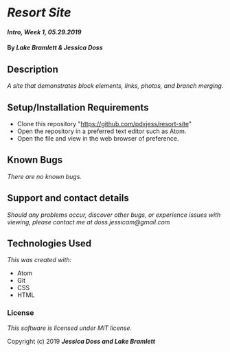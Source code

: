 # _Resort Site_

#### _Intro, Week 1, *05.29.2019*_

#### By _Lake Bramlett & Jessica Doss_

## Description
_A site that demonstrates block elements, links, photos, and branch merging._

## Setup/Installation Requirements

* Clone this repository "https://github.com/pdxjess/resort-site"
* Open the repository in a preferred text editor such as Atom.
* Open the file and view in the web browser of preference.

## Known Bugs

_There are no known bugs._

## Support and contact details

_Should any problems occur, discover other bugs, or experience issues with viewing, please contact me at doss.jessicam@gmail.com_

## Technologies Used

_This was created with:_
* Atom
* Git
* CSS
* HTML


### License

*This software is licensed under MIT license.*

Copyright (c) 2019 **_Jessica Doss and Lake Bramlett_**
